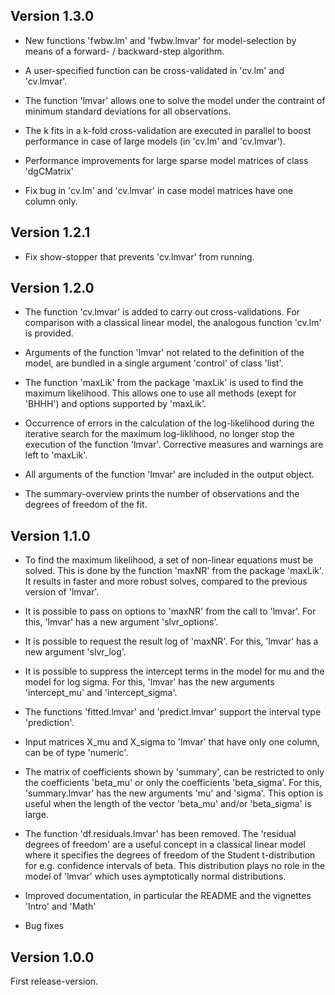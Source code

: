 Version 1.3.0
-------------

* New functions 'fwbw.lm' and 'fwbw.lmvar' for model-selection by means of a forward- / backward-step algorithm. 

* A user-specified function can be cross-validated in 'cv.lm' and 'cv.lmvar'.

* The function 'lmvar' allows one to solve the model under the contraint of minimum standard deviations for all
observations.

* The k fits in a k-fold cross-validation are executed in parallel to boost performance in case of large models (in 'cv.lm' and 'cv.lmvar').

* Performance improvements for large sparse model matrices of class 'dgCMatrix'

* Fix bug in 'cv.lm' and 'cv.lmvar' in case model matrices have one column only.

Version 1.2.1
-------------

* Fix show-stopper that prevents 'cv.lmvar' from running.

Version 1.2.0
-------------

* The function 'cv.lmvar' is added to carry out cross-validations. For comparison with a classical linear model, 
the analogous function 'cv.lm' is provided. 

* Arguments of the function 'lmvar' not related to the definition of the model, are bundled in a single argument 'control' of class 'list'.

* The function 'maxLik' from the package 'maxLik' is used to find the maximum likelihood. This allows one to use all methods (exept for 'BHHH') and options supported by 'maxLik'. 

* Occurrence of errors in the calculation of the log-likelihood during the iterative search for the maximum log-liklihood, no longer stop the execution of the function 'lmvar'. Corrective measures and warnings are left to 'maxLik'.

* All arguments of the function 'lmvar' are included in the output object.

* The summary-overview prints the number of observations and the degrees of freedom of the fit.


Version 1.1.0
-------------

* To find the maximum likelihood, a set of non-linear equations must be solved. This is done by the function 'maxNR' from the package 'maxLik'. It results in faster and more robust solves, compared to the previous version of 'lmvar'. 

* It is possible to pass on options to 'maxNR' from the call to 'lmvar'. For this, 'lmvar' has a new argument 'slvr_options'.

* It is possible to request the result log of 'maxNR'. For this, 'lmvar' has a new argument 'slvr_log'.

* It is possible to suppress the intercept terms in the model for mu and the model for log sigma. For this, 'lmvar' has the new arguments 'intercept_mu' and 'intercept_sigma'.

* The functions 'fitted.lmvar' and 'predict.lmvar' support the interval type 'prediction'.

* Input matrices X_mu and X_sigma to 'lmvar' that have only one column, can be of type 'numeric'.

* The matrix of coefficients shown by 'summary', can be restricted to only the coefficients 'beta_mu' or only the coefficients 'beta_sigma'. For this, 'summary.lmvar' has the new arguments 'mu' and 'sigma'. This option is useful when the length of the vector 'beta_mu' and/or 'beta_sigma' is large.

* The function 'df.residuals.lmvar' has been removed. The 'residual degrees of freedom' are a useful concept in a classical linear model where it specifies the degrees of freedom of the Student t-distribution for e.g. confidence intervals of beta. This distribution plays no role in the model of 'lmvar' which uses aymptotically normal distributions.

* Improved documentation, in particular the README and the vignettes 'Intro' and 'Math'

* Bug fixes

Version 1.0.0
-------------

First release-version.
